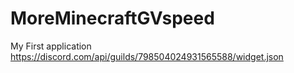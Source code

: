 # MoreMinecraftGVspeed
My First application
https://discord.com/api/guilds/798504024931565588/widget.json
